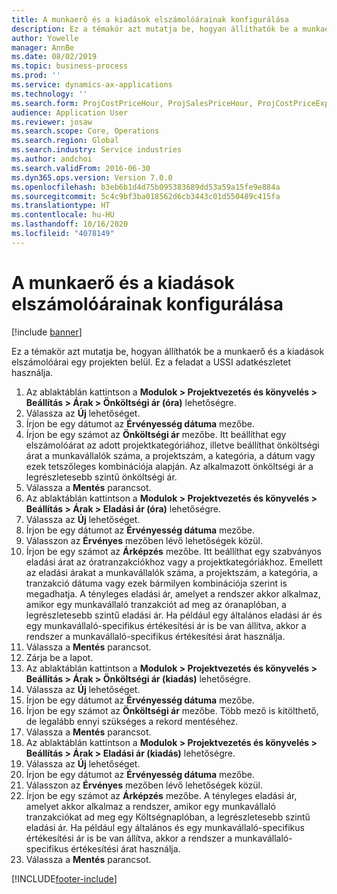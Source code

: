 ```yaml
---
title: A munkaerő és a kiadások elszámolóárainak konfigurálása
description: Ez a témakör azt mutatja be, hogyan állíthatók be a munkaerő és a kiadások elszámolóárai egy projekten belül.
author: Yowelle
manager: AnnBe
ms.date: 08/02/2019
ms.topic: business-process
ms.prod: ''
ms.service: dynamics-ax-applications
ms.technology: ''
ms.search.form: ProjCostPriceHour, ProjSalesPriceHour, ProjCostPriceExpense, ProjSalesPriceCost
audience: Application User
ms.reviewer: josaw
ms.search.scope: Core, Operations
ms.search.region: Global
ms.search.industry: Service industries
ms.author: andchoi
ms.search.validFrom: 2016-06-30
ms.dyn365.ops.version: Version 7.0.0
ms.openlocfilehash: b3eb6b1d4d75b095383689dd53a59a15fe9e884a
ms.sourcegitcommit: 5c4c9bf3ba018562d6cb3443c01d550489c415fa
ms.translationtype: HT
ms.contentlocale: hu-HU
ms.lasthandoff: 10/16/2020
ms.locfileid: "4078149"
---
```

# <a name="configure-standard-costs-for-labor-and-expenses"></a>A munkaerő és a kiadások elszámolóárainak konfigurálása

[!include [banner](../../includes/banner.md)]

Ez a témakör azt mutatja be, hogyan állíthatók be a munkaerő és a kiadások elszámolóárai egy projekten belül. Ez a feladat a USSI adatkészletet használja.

1. Az ablaktáblán kattintson a **Modulok > Projektvezetés és könyvelés > Beállítás > Árak > Önköltségi ár (óra)** lehetőségre.
2. Válassza az **Új** lehetőséget.
3. Írjon be egy dátumot az **Érvényesség dátuma** mezőbe.
4. Írjon be egy számot az **Önköltségi ár** mezőbe. Itt beállíthat egy elszámolóárat az adott projektkategóriához, illetve beállíthat önköltségi árat a munkavállalók száma, a projektszám, a kategória, a dátum vagy ezek tetszőleges kombinációja alapján. Az alkalmazott önköltségi ár a legrészletesebb szintű önköltségi ár.  
5. Válassza a **Mentés** parancsot.
6. Az ablaktáblán kattintson a **Modulok > Projektvezetés és könyvelés > Beállítás > Árak > Eladási ár (óra)** lehetőségre.
7. Válassza az **Új** lehetőséget.
8. Írjon be egy dátumot az **Érvényesség dátuma** mezőbe.
9. Válasszon az **Érvényes** mezőben lévő lehetőségek közül.
10. Írjon be egy számot az **Árképzés** mezőbe. Itt beállíthat egy szabványos eladási árat az óratranzakciókhoz vagy a projektkategóriákhoz. Emellett az eladási árakat a munkavállalók száma, a projektszám, a kategória, a tranzakció dátuma vagy ezek bármilyen kombinációja szerint is megadhatja. A tényleges eladási ár, amelyet a rendszer akkor alkalmaz, amikor egy munkavállaló tranzakciót ad meg az óranaplóban, a legrészletesebb szintű eladási ár. Ha például egy általános eladási ár és egy munkavállaló-specifikus értékesítési ár is be van állítva, akkor a rendszer a munkavállaló-specifikus értékesítési árat használja.  
11. Válassza a **Mentés** parancsot.
12. Zárja be a lapot.
13. Az ablaktáblán kattintson a **Modulok > Projektvezetés és könyvelés > Beállítás > Árak > Önköltségi ár (kiadás)** lehetőségre.
14. Válassza az **Új** lehetőséget.
15. Írjon be egy dátumot az **Érvényesség dátuma** mezőbe.
16. Írjon be egy számot az **Önköltségi ár** mezőbe. Több mező is kitölthető, de legalább ennyi szükséges a rekord mentéséhez.  
17. Válassza a **Mentés** parancsot.
18. Az ablaktáblán kattintson a **Modulok > Projektvezetés és könyvelés > Beállítás > Árak > Eladási ár (kiadás)** lehetőségre.
19. Válassza az **Új** lehetőséget.
20. Írjon be egy dátumot az **Érvényesség dátuma** mezőbe.
21. Válasszon az **Érvényes** mezőben lévő lehetőségek közül.
22. Írjon be egy számot az **Árképzés** mezőbe. A tényleges eladási ár, amelyet akkor alkalmaz a rendszer, amikor egy munkavállaló tranzakciókat ad meg egy Költségnaplóban, a legrészletesebb szintű eladási ár. Ha például egy általános és egy munkavállaló-specifikus értékesítési ár is be van állítva, akkor a rendszer a munkavállaló-specifikus értékesítési árat használja.  
23. Válassza a **Mentés** parancsot.



[!INCLUDE[footer-include](../../includes/footer-banner.md)]